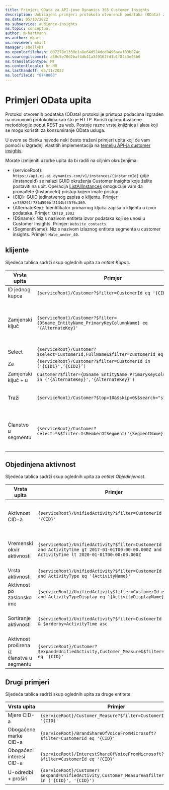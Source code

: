 ```yaml
---
title: Primjeri OData za API-jeve Dynamics 365 Customer Insights
description: Uobičajeni primjeri protokola otvorenih podataka (OData) za pretraživanje API-ja Customer Insights za pregled podataka.
ms.date: 05/10/2022
ms.subservice: audience-insights
ms.topic: conceptual
author: m-hartmann
ms.author: mhart
ms.reviewer: mhart
manager: shellyha
ms.openlocfilehash: 007278e1330e1a8e64d524ded8496acaf83b874c
ms.sourcegitcommit: a50c5e70d2baf4db41a349162fd1b1f84c3e03b6
ms.translationtype: MT
ms.contentlocale: hr-HR
ms.lasthandoff: 05/11/2022
ms.locfileid: "8740063"
---
```

# <a name="odata-query-examples"></a>Primjeri OData upita

Protokol otvorenih podataka (OData) protokol je pristupa podacima izgrađen na osnovnim protokolima kao što je HTTP. Koristi općeprihvaćene metodologije poput REST za web. Postoje razne vrste knjižnica i alata koji se mogu koristiti za konzumiranje OData usluga.

U ovom se članku navode neki često traženi primjeri upita koji će vam pomoći u izgradnji vlastitih implementacija na [temelju API-ja customer insights](apis.md).

Morate izmijeniti uzorke upita da bi radili na ciljnim okruženjima: 

- {serviceRoot}: `https://api.ci.ai.dynamics.com/v1/instances/{instanceId}` gdje {instanceId} se nalazi GUID okruženja Customer Insights koje želite postaviti na upit. Operacija [ListAllInstances](https://developer.ci.ai.dynamics.com/api-details#api=CustomerInsights&operation=Get-all-instances) omogućuje vam da pronađete {InstanceId} pristup kojem imate pristup.
- {CID}: GUID jedinstvenog zapisa o klijentu. Primjer: `ce759201f786d590bf2134bff576c369`.
- {AlternateKey}: Identifikator primarnog ključa zapisa o klijentu u izvor podataka. Primjer: `CNTID_1002`
- {DSname}: Niz s nazivom entiteta izvor podataka koji se unosi u Customer Insights. Primjer: `Website_contacts`.
- {SegmentName}: Niz s nazivom izlaznog entiteta segmenta u customer insights. Primjer: `Male_under_40`.

## <a name="customer"></a>klijente

Sljedeća tablica sadrži skup oglednih upita za *entitet Kupac*.


|Vrsta upita |Primjer  | Napomena  |
|---------|---------|---------|
|ID jednog kupca     | `{serviceRoot}/Customer?$filter=CustomerId eq '{CID}'`          |  |
|Zamjenski ključ    | `{serviceRoot}/Customer?$filter={DSname_EntityName_PrimaryKeyColumnName} eq '{AlternateKey}' `         |  Zamjenski ključevi i dalje postoje u jedinstvenom entitetu klijenta       |
|Select   | `{serviceRoot}/Customer?$select=CustomerId,FullName&$filter=customerid eq '1'`        |         |
|Za    | `{serviceRoot}/Customer?$filter=CustomerId in ('{CID1}',’{CID2}’)`        |         |
|Zamjenski ključ + u   | `Customer?$filter={DSname_EntityName_PrimaryKeyColumnName} in ('{AlternateKey}','{AlternateKey}')`         |         |
|Traži  | `{serviceRoot}/Customer?$top=10&$skip=0&$search="string"`        |   Vraća prvih 10 rezultata za niz za pretraživanje      |
|Članstvo u segmentu  | `{serviceRoot}/Customer?select=*&$filter=IsMemberOfSegment('{SegmentName}')&$top=10  `     | Vraća unaprijed postavljeni broj redaka iz entiteta segmentacije.      |

## <a name="unified-activity"></a>Objedinjena aktivnost

Sljedeća tablica sadrži skup oglednih upita za *entitet Objedinjenost*.

|Vrsta upita |Primjer  | Napomena  |
|---------|---------|---------|
|Aktivnost CID-a     | `{serviceRoot}/UnifiedActivity?$filter=CustomerId eq '{CID}'`          | Navodi aktivnosti određenog profila klijenta |
|Vremenski okvir aktivnosti    | `{serviceRoot}/UnifiedActivity?$filter=CustomerId eq '{CID}' and ActivityTime gt 2017-01-01T00:00:00.000Z and ActivityTime lt 2020-01-01T00:00:00.000Z`     |  Aktivnosti korisničkog profila u vremenski okvir       |
|Vrsta aktivnosti    |   `{serviceRoot}/UnifiedActivity?$filter=CustomerId eq '{CID}' and ActivityType eq '{ActivityName}'`        |         |
|Aktivnost po zaslonsko ime     | `{serviceRoot}/UnifiedActivity$filter=CustomerId eq ‘{CID}’ and ActivityTypeDisplay eq ‘{ActivityDisplayName}’ `        | |
|Sortiranje aktivnosti    | `{serviceRoot}/UnifiedActivity?$filter=CustomerId eq ‘{CID}’ & $orderby=ActivityTime asc`     |  Sortiranje aktivnosti uzlazno ili silazno       |
|Aktivnost proširena iz članstva u segmentu  |   `{serviceRoot}/Customer?$expand=UnifiedActivity,Customer_Measure&$filter=CustomerId eq '{CID}'`     |         |

## <a name="other-examples"></a>Drugi primjeri

Sljedeća tablica sadrži skup oglednih upita za druge entitete.

|Vrsta upita |Primjer  | Napomena  |
|---------|---------|---------|
|Mjere CID-a    | `{serviceRoot}/Customer_Measure?$filter=CustomerId eq '{CID}'`          |  |
|Obogaćene marke CID-a    | `{serviceRoot}/BrandShareOfVoiceFromMicrosoft?$filter=CustomerId eq '{CID}'`  |       |
|Obogaćeni interesi CID-a    |   `{serviceRoot}/InterestShareOfVoiceFromMicrosoft?$filter=CustomerId eq '{CID}'`       |         |
|U-odredbi + proširi     | `{serviceRoot}/Customer?$expand=UnifiedActivity,Customer_Measure&$filter=CustomerId in ('{CID}', '{CID}')`         | |
